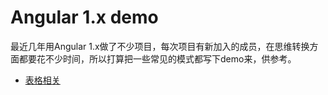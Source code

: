 # Angular 1.x demo

最近几年用Angular 1.x做了不少项目，每次项目有新加入的成员，在思维转换方面都要花不少时间，所以打算把一些常见的模式都写下demo来，供参考。


- [表格相关](https://github.com/xufei/ng-demo/blob/master/table/table.md)